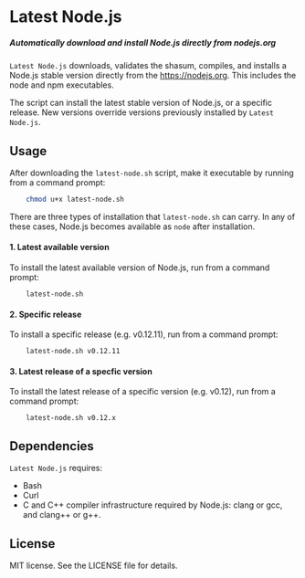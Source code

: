 # Latest Node.js

##### *Automatically download and install Node.js directly from nodejs.org*

`Latest Node.js` downloads, validates the shasum, compiles, and installs a Node.js stable version directly from the https://nodejs.org. This includes the node and npm executables.

The script can install the latest stable version of Node.js, or a specific release. New versions override versions previously installed by `Latest Node.js`.


## Usage

After downloading the `latest-node.sh` script, make it executable by running from a command prompt:
~~~ bash
	chmod u+x latest-node.sh
~~~

There are three types of installation that `latest-node.sh` can carry. In any of these cases, Node.js becomes available as `node` after installation.

#### 1. Latest available version
To install the latest available version of Node.js, run from a command prompt:
~~~
	latest-node.sh
~~~

#### 2. Specific release
To install a specific release (e.g. v0.12.11), run from a command prompt:
~~~
	latest-node.sh v0.12.11
~~~

#### 3. Latest release of a specfic version
To install the latest release of a specific version (e.g. v0.12), run from a command prompt:
~~~
	latest-node.sh v0.12.x
~~~


## Dependencies

`Latest Node.js` requires:
* Bash
* Curl
* C and C++ compiler infrastructure required by Node.js: clang or gcc, and clang++ or g++.


## License

MIT license. See the LICENSE file for details. 

